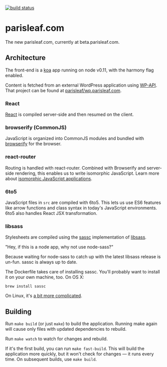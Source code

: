 [![build status](https://img.shields.io/travis/parisleaf/parisleaf.com.svg?style=flat-square)](https://travis-ci.org/parisleaf/parisleaf.com)

# parisleaf.com

The new parisleaf.com, currently at beta.parisleaf.com.

## Architecture

The front-end is a [koa](https://github.com/koajs/koa) app running on node v0.11, with the harmony flag enabled.

Content is fetched from an external WordPress application using [WP-API](http://wp-api.org/). That project can be found at [parisleaf/wp.parisleaf.com](https://github.com/parisleaf/wp.parisleaf.com).

### React

[React](https://github.com/facebook/react) is compiled server-side and then resumed on the client.


### browserify (CommonJS)

JavaScript is organized into CommonJS modules and bundled with [browserify](http://browserify.org/) for the browser.

### react-router

Routing is handled with react-router. Combined with Browserify and server-side rendering, this enables us to write isomorphic JavaScript. Learn more about [isomorphic JavaScript applications](http://isomorphic.net/).

### 6to5

JavaScript files in `src` are compiled with 6to5. This lets us use ES6 features like arrow functions and class syntax in today's JavaScript environments. 6to5 also handles React JSX transformation.

### libsass

Stylesheets are compiled using the [sassc](https://github.com/sass/sassc) implementation of [libsass](https://github.com/sass/node-sass).

"Hey, if this is a node app, why not use node-sass?"

Because waiting for node-sass to catch up with the latest libsass release is un-fun. sassc is always up to date.

The Dockerfile takes care of installing sassc. You'll probably want to install it on your own machine, too. On OS X:

`brew install sassc`

On Linux, it's [a bit more complicated](http://crocodillon.com/blog/how-to-install-sassc-and-libsass-on-ubuntu).

## Building

Run `make build` (or just `make`) to build the application. Running make again will cause only files with updated dependencies to rebuild.

Run `make watch` to watch for changes and rebuild.

If it's the first build, you can run `make fast-build`. This will build the application more quickly, but it won't check for changes — it runs every time. On subsequent builds, use `make build`.
